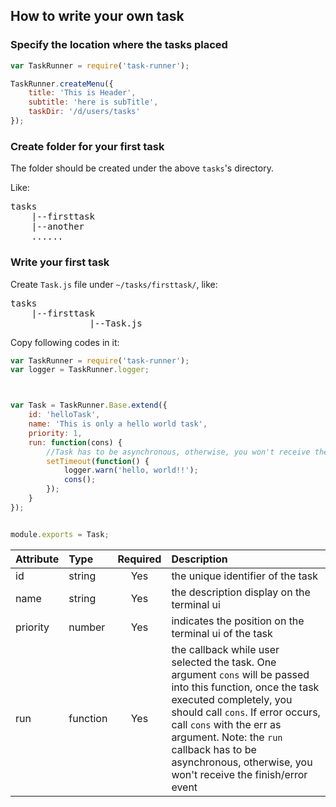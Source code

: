 ## How to write your own task ##

### Specify the location where the tasks placed ###

```JavaScript
var TaskRunner = require('task-runner');

TaskRunner.createMenu({
    title: 'This is Header',
    subtitle: 'here is subTitle',
    taskDir: '/d/users/tasks'
});
```

### Create folder for your first task ###

The folder should be created under the above `tasks`'s directory.

Like:

<pre>
tasks
    |--firsttask
    |--another
    ......
</pre>

### Write your first task ###

Create `Task.js` file under `~/tasks/firsttask/`, like:

<pre>
tasks
    |--firsttask
               |--Task.js
</pre>

Copy following codes in it:

```JavaScript
var TaskRunner = require('task-runner');
var logger = TaskRunner.logger;



var Task = TaskRunner.Base.extend({
    id: 'helloTask',
    name: 'This is only a hello world task',
    priority: 1,
    run: function(cons) {
        //Task has to be asynchronous, otherwise, you won't receive the finish/error event
        setTimeout(function() {
            logger.warn('hello, world!!');
            cons();
        });
    }
});


module.exports = Task;
```

| Attribute        | Type           | Required  | Description |
| :------------- |:-------------| :-----:| :-----|
| id | string | Yes | the unique identifier of the task |
| name | string | Yes | the description display on the terminal ui |
| priority | number | Yes | indicates the position on the terminal ui of the task |
| run | function | Yes | the callback while user selected the task. One argument `cons` will be passed into this function, once the task executed completely, you should call `cons`. If error occurs, call `cons` with the err as argument. Note: the `run` callback has to be asynchronous, otherwise, you won't receive the finish/error event |